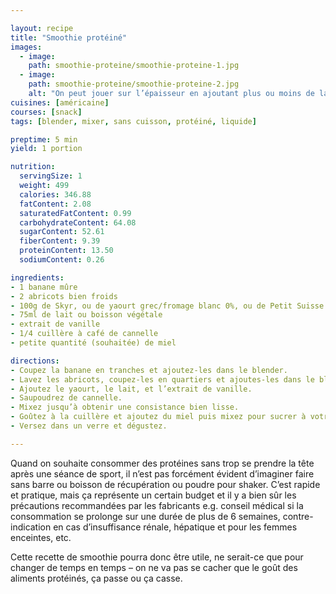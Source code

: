 ```yaml
---

layout: recipe
title: "Smoothie protéiné"
images:
  - image:
    path: smoothie-proteine/smoothie-proteine-1.jpg
  - image:
    path: smoothie-proteine/smoothie-proteine-2.jpg
    alt: "On peut jouer sur l’épaisseur en ajoutant plus ou moins de lait."
cuisines: [américaine]
courses: [snack]
tags: [blender, mixer, sans cuisson, protéiné, liquide]

preptime: 5 min
yield: 1 portion

nutrition:
  servingSize: 1
  weight: 499
  calories: 346.88
  fatContent: 2.08
  saturatedFatContent: 0.99
  carbohydrateContent: 64.08
  sugarContent: 52.61
  fiberContent: 9.39
  proteinContent: 13.50
  sodiumContent: 0.26

ingredients:
- 1 banane mûre 
- 2 abricots bien froids
- 100g de Skyr, ou de yaourt grec/fromage blanc 0%, ou de Petit Suisse
- 75ml de lait ou boisson végétale
- extrait de vanille
- 1/4 cuillère à café de cannelle
- petite quantité (souhaitée) de miel 

directions:
- Coupez la banane en tranches et ajoutez-les dans le blender.
- Lavez les abricots, coupez-les en quartiers et ajoutes-les dans le blender.
- Ajoutez le yaourt, le lait, et l’extrait de vanille.
- Saupoudrez de cannelle.
- Mixez jusqu’à obtenir une consistance bien lisse.
- Goûtez à la cuillère et ajoutez du miel puis mixez pour sucrer à votre convenance.
- Versez dans un verre et dégustez.

---
```


Quand on souhaite consommer des protéines sans trop se prendre la tête après une séance de sport, il n’est pas forcément évident d’imaginer faire sans barre ou boisson de récupération ou poudre pour shaker. C’est rapide et pratique, mais ça représente un certain budget et il y a bien sûr les précautions recommandées par les fabricants e.g. conseil médical si la consommation se prolonge sur une durée de plus de 6 semaines, contre-indication en cas d’insuffisance rénale, hépatique et pour les femmes enceintes, etc.

Cette recette de smoothie pourra donc être utile, ne serait-ce que pour changer de temps en temps – on ne va pas se cacher que le goût des aliments protéinés, ça passe ou ça casse.